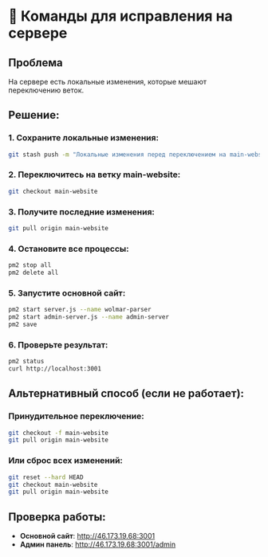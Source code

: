 # 🚨 Команды для исправления на сервере

## Проблема
На сервере есть локальные изменения, которые мешают переключению веток.

## Решение:

### 1. Сохраните локальные изменения:
```bash
git stash push -m "Локальные изменения перед переключением на main-website"
```

### 2. Переключитесь на ветку main-website:
```bash
git checkout main-website
```

### 3. Получите последние изменения:
```bash
git pull origin main-website
```

### 4. Остановите все процессы:
```bash
pm2 stop all
pm2 delete all
```

### 5. Запустите основной сайт:
```bash
pm2 start server.js --name wolmar-parser
pm2 start admin-server.js --name admin-server
pm2 save
```

### 6. Проверьте результат:
```bash
pm2 status
curl http://localhost:3001
```

## Альтернативный способ (если не работает):

### Принудительное переключение:
```bash
git checkout -f main-website
git pull origin main-website
```

### Или сброс всех изменений:
```bash
git reset --hard HEAD
git checkout main-website
git pull origin main-website
```

## Проверка работы:
- **Основной сайт**: http://46.173.19.68:3001
- **Админ панель**: http://46.173.19.68:3001/admin


